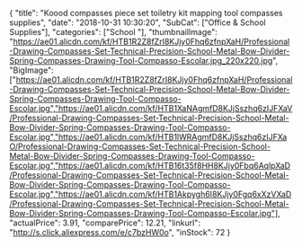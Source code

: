 {
	"title": "Koood compasses piece set toiletry kit mapping tool compasses supplies",
	"date": "2018-10-31 10:30:20",
	"SubCat": ["Office & School Supplies"],
	"categories": ["School "],
	"thumbnailImage": "https://ae01.alicdn.com/kf/HTB1R2Z8fZrI8KJjy0Fhq6zfnpXaH/Professional-Drawing-Compasses-Set-Technical-Precision-School-Metal-Bow-Divider-Spring-Compasses-Drawing-Tool-Compasso-Escolar.jpg_220x220.jpg",
	"BigImage": ["https://ae01.alicdn.com/kf/HTB1R2Z8fZrI8KJjy0Fhq6zfnpXaH/Professional-Drawing-Compasses-Set-Technical-Precision-School-Metal-Bow-Divider-Spring-Compasses-Drawing-Tool-Compasso-Escolar.jpg","https://ae01.alicdn.com/kf/HTB1XaNAgmfD8KJjSszhq6zIJFXaV/Professional-Drawing-Compasses-Set-Technical-Precision-School-Metal-Bow-Divider-Spring-Compasses-Drawing-Tool-Compasso-Escolar.jpg","https://ae01.alicdn.com/kf/HTB1lWRAgmfD8KJjSszhq6zIJFXaO/Professional-Drawing-Compasses-Set-Technical-Precision-School-Metal-Bow-Divider-Spring-Compasses-Drawing-Tool-Compasso-Escolar.jpg","https://ae01.alicdn.com/kf/HTB16t35f8HH8KJjy0Fbq6AqlpXaD/Professional-Drawing-Compasses-Set-Technical-Precision-School-Metal-Bow-Divider-Spring-Compasses-Drawing-Tool-Compasso-Escolar.jpg","https://ae01.alicdn.com/kf/HTB1Akpygh6I8KJjy0Fgq6xXzVXaD/Professional-Drawing-Compasses-Set-Technical-Precision-School-Metal-Bow-Divider-Spring-Compasses-Drawing-Tool-Compasso-Escolar.jpg"],
	"actualPrice": 3.91,
	"comparePrice": 12.21,
	"linkurl": "http://s.click.aliexpress.com/e/c7bzHW0o",
	"inStock": 72
}

